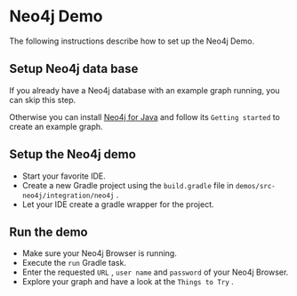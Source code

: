 # Neo4j Demo
 The following instructions describe how to set up the Neo4j Demo. 

## Setup Neo4j data base
 If you already have a Neo4j database with an example graph running, you can skip this step. 

 Otherwise you can install [Neo4j for Java](https://neo4j.com/download/) and follow its `Getting started` to create an example graph.   

## Setup the Neo4j demo
    
*  Start your favorite IDE.   
*  Create a new Gradle project using the `build.gradle` file in `demos/src-neo4j/integration/neo4j` .   
*  Let your IDE create a gradle wrapper for the project.     

## Run the demo
    
*  Make sure your Neo4j Browser is running.   
*  Execute the `run` Gradle task.   
*  Enter the requested `URL` , `user name` and `password` of your Neo4j Browser.   
*  Explore your graph and have a look at the `Things to Try` .     